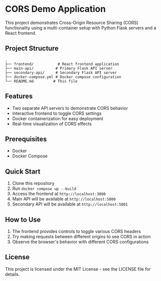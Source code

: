 # CORS Demo Application

This project demonstrates Cross-Origin Resource Sharing (CORS) functionality using a multi-container setup with Python Flask servers and a React frontend.

## Project Structure

```
.
├── frontend/           # React frontend application
├── main-api/          # Primary Flask API server
├── secondary-api/     # Secondary Flask API server
├── docker-compose.yml # Docker compose configuration
└── README.md         # This file
```

## Features

- Two separate API servers to demonstrate CORS behavior
- Interactive frontend to toggle CORS settings
- Docker containerization for easy deployment
- Real-time visualization of CORS effects

## Prerequisites

- Docker
- Docker Compose

## Quick Start

1. Clone this repository
2. Run `docker compose up --build`
3. Access the frontend at `http://localhost:3000`
4. Main API will be available at `http://localhost:5000`
5. Secondary API will be available at `http://localhost:5001`

## How to Use

1. The frontend provides controls to toggle various CORS headers
2. Try making requests between different origins to see CORS in action
3. Observe the browser's behavior with different CORS configurations

## License

This project is licensed under the MIT License - see the LICENSE file for details.
